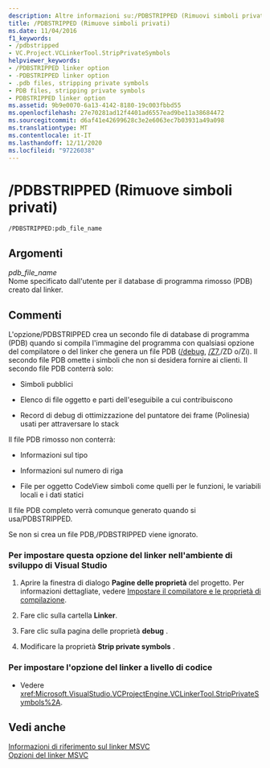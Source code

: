```yaml
---
description: Altre informazioni su:/PDBSTRIPPED (Rimuovi simboli privati)
title: /PDBSTRIPPED (Rimuove simboli privati)
ms.date: 11/04/2016
f1_keywords:
- /pdbstripped
- VC.Project.VCLinkerTool.StripPrivateSymbols
helpviewer_keywords:
- /PDBSTRIPPED linker option
- -PDBSTRIPPED linker option
- .pdb files, stripping private symbols
- PDB files, stripping private symbols
- PDBSTRIPPED linker option
ms.assetid: 9b9e0070-6a13-4142-8180-19c003fbbd55
ms.openlocfilehash: 27e70281ad12f4401ad6557ead9be11a38684472
ms.sourcegitcommit: d6af41e42699628c3e2e6063ec7b03931a49a098
ms.translationtype: MT
ms.contentlocale: it-IT
ms.lasthandoff: 12/11/2020
ms.locfileid: "97226038"
---
```

# <a name="pdbstripped-strip-private-symbols"></a>/PDBSTRIPPED (Rimuove simboli privati)

```
/PDBSTRIPPED:pdb_file_name
```

## <a name="arguments"></a>Argomenti

*pdb_file_name*<br/>
Nome specificato dall'utente per il database di programma rimosso (PDB) creato dal linker.

## <a name="remarks"></a>Commenti

L'opzione/PDBSTRIPPED crea un secondo file di database di programma (PDB) quando si compila l'immagine del programma con qualsiasi opzione del compilatore o del linker che genera un file PDB ([/debug](debug-generate-debug-info.md), [/Z7](z7-zi-zi-debug-information-format.md),/ZD o/Zi). Il secondo file PDB omette i simboli che non si desidera fornire ai clienti. Il secondo file PDB conterrà solo:

- Simboli pubblici

- Elenco di file oggetto e parti dell'eseguibile a cui contribuiscono

- Record di debug di ottimizzazione del puntatore dei frame (Polinesia) usati per attraversare lo stack

Il file PDB rimosso non conterrà:

- Informazioni sul tipo

- Informazioni sul numero di riga

- File per oggetto CodeView simboli come quelli per le funzioni, le variabili locali e i dati statici

Il file PDB completo verrà comunque generato quando si usa/PDBSTRIPPED.

Se non si crea un file PDB,/PDBSTRIPPED viene ignorato.

### <a name="to-set-this-linker-option-in-the-visual-studio-development-environment"></a>Per impostare questa opzione del linker nell'ambiente di sviluppo di Visual Studio

1. Aprire la finestra di dialogo **Pagine delle proprietà** del progetto. Per informazioni dettagliate, vedere [Impostare il compilatore e le proprietà di compilazione](../working-with-project-properties.md).

1. Fare clic sulla cartella **Linker**.

1. Fare clic sulla pagina delle proprietà **debug** .

1. Modificare la proprietà **Strip private symbols** .

### <a name="to-set-this-linker-option-programmatically"></a>Per impostare l'opzione del linker a livello di codice

- Vedere <xref:Microsoft.VisualStudio.VCProjectEngine.VCLinkerTool.StripPrivateSymbols%2A>.

## <a name="see-also"></a>Vedi anche

[Informazioni di riferimento sul linker MSVC](linking.md)<br/>
[Opzioni del linker MSVC](linker-options.md)
